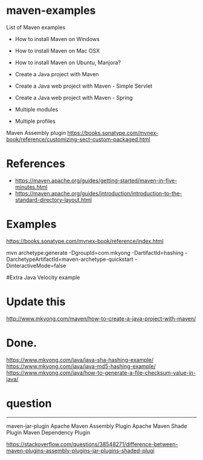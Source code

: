 # maven-examples
List of Maven examples

- How to install Maven on Windows
- How to install Maven on Mac OSX
- How to install Maven on Ubuntu, Manjora?

- Create a Java project with Maven
- Create a Java web project with Maven - Simple Servlet
- Create a Java web project with Maven - Spring

- Multiple modules
- Multiple profiles


Maven Assembly plugin
https://books.sonatype.com/mvnex-book/reference/customizing-sect-custom-packaged.html

# References
- https://maven.apache.org/guides/getting-started/maven-in-five-minutes.html
- https://maven.apache.org/guides/introduction/introduction-to-the-standard-directory-layout.html


# Examples
https://books.sonatype.com/mvnex-book/reference/index.html


mvn archetype:generate -DgroupId=com.mkyong -DartifactId=hashing -DarchetypeArtifactId=maven-archetype-quickstart -DinteractiveMode=false
	

#Extra 
Java Velocity example

# Update this
http://www.mkyong.com/maven/how-to-create-a-java-project-with-maven/

# Done.
https://www.mkyong.com/java/java-sha-hashing-example/
https://www.mkyong.com/java/java-md5-hashing-example/
https://www.mkyong.com/java/how-to-generate-a-file-checksum-value-in-java/


# question 
--------------
maven-jar-plugin
Apache Maven Assembly Plugin
Apache Maven Shade Plugin
Maven Dependency Plugin

https://stackoverflow.com/questions/38548271/difference-between-maven-plugins-assembly-plugins-jar-plugins-shaded-plugi
